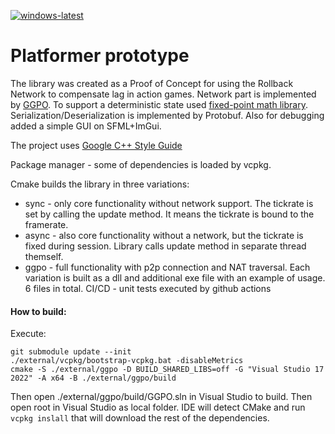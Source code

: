 [![windows-latest](https://github.com/NovikovNick/platformer-prototype/actions/workflows/github-ci.yml/badge.svg)](https://github.com/NovikovNick/platformer-prototype/actions/workflows/github-ci.yml)

# Platformer prototype
The library was created as a Proof of Concept for using the Rollback Network to compensate lag in action games. Network part is implemented by [GGPO](https://www.ggpo.net/). To support a deterministic state used [fixed-point math library](https://github.com/MikeLankamp/fpm). Serialization/Deserialization is implemented by Protobuf. Also for debugging added a simple GUI on SFML+ImGui.

The project uses [Google C++ Style Guide](https://google.github.io/styleguide/cppguide.html)

Package manager - some of dependencies is loaded by vcpkg.

Cmake builds the library in three variations:
* sync - only core functionality without network support. The tickrate is set by calling the update method. It means the tickrate is bound to the framerate.
* async - also core functionality without a network, but the tickrate is fixed during session. Library calls update method in separate thread themself.
* ggpo - full functionality with p2p connection and NAT traversal.
Each variation is built as a dll and additional exe file with an example of usage. 6 files in total.
CI/CD - unit tests executed by github actions

#### How to build:
Execute:
```.env
git submodule update --init
./external/vcpkg/bootstrap-vcpkg.bat -disableMetrics
cmake -S ./external/ggpo -D BUILD_SHARED_LIBS=off -G "Visual Studio 17 2022" -A x64 -B ./external/ggpo/build
```
Then open ./external/ggpo/build/GGPO.sln in Visual Studio to build.
Then open root in Visual Studio as local folder. IDE will detect CMake and run `vcpkg inslall` that will download the rest of the dependencies.